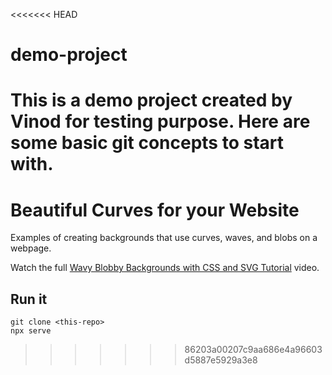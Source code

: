 <<<<<<< HEAD
# demo-project
This is a demo project created by Vinod for testing purpose.
Here are some basic git concepts to start with.
=======
# Beautiful Curves for your Website

Examples of creating backgrounds that use curves, waves, and blobs on a webpage. 

Watch the full [Wavy Blobby Backgrounds with CSS and SVG Tutorial](https://youtu.be/lPJVi797Uy0) video.

## Run it

```
git clone <this-repo>
npx serve
```

>>>>>>> 86203a00207c9aa686e4a96603d5887e5929a3e8
